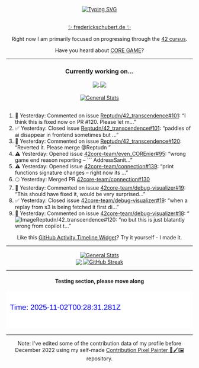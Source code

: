 <div align="center">
	<a href="https://git.io/typing-svg"><img src="https://readme-typing-svg.demolab.com?font=Fira+Code&size=30&pause=1000&color=70A5FD&background=1A1B27&center=true&vCenter=true&repeat=false&random=false&width=550&lines=%F0%9F%91%8B+Hello+World!+I'm+Freddy!+%F0%9F%96%96" alt="Typing SVG" /></a>
</div>
<br>
<div align="center">
	<p></p><a href="https://frederickschubert.de">✨ frederickschubert.de ✨</a></p>
	<p>Right now I am primarily focused on progressing through the <a href="https://github.com/FreddyMSchubert/42_cursus">42 cursus</a>.</p>
	<p>Have you heard about <a href="https://coregame.de/">CORE GAME</a>?</p>
</div>

<hr>

<div align="center">

### Currently working on...

<!-- [![current_repo](https://github-readme-stats.vercel.app/api/pin/?username=FreddyMSchubert&repo=Crafty_Concoctions&theme=tokyonight)](https://github.com/FreddyMSchubert/Crafty_Concoctions) -->

<div align="center">
	<a href="https://github.com/Reptudn/42_transcendence" target="_blank">
		<img align="center" src="https://github-readme-stats.vercel.app/api/pin/?username=Reptudn&repo=42_transcendence&theme=tokyonight" />
	</a>
	<a href="https://github.com/42core-team/even_COREnier" target="_blank">
		<img align="center" src="https://github-readme-stats.vercel.app/api/pin/?username=42core-team&repo=even_COREnier&theme=tokyonight" />
	</a>
</div>

<br>

<div align="center">
	<a href="https://github.com/FreddyMSchubert/42_cursus" target="_blank">
		<img align="center" src="https://github-readme-stats.vercel.app/api/pin/?username=FreddyMSchubert&repo=42_cursus&theme=tokyonight" alt="General Stats" />
	</a>
</div>

<br>

<div align="left">
<ol>
<!-- ACTIVITY:START -->
<li>💬 Yesterday: Commented on issue <a href="https://github.com/Reptudn/42_transcendence/issues/101#issuecomment-3175967037">Reptudn/42_transcendence#101</a>: “I think this is fixed now on PR #120. Please let m…”</li>
<li>✅ Yesterday: Closed issue <a href="https://github.com/Reptudn/42_transcendence/issues/101">Reptudn/42_transcendence#101</a>: “paddles of ai disappear in frontend sometimes but …”</li>
<li>💬 Yesterday: Commented on issue <a href="https://github.com/Reptudn/42_transcendence/pull/120#issuecomment-3175961102">Reptudn/42_transcendence#120</a>: “Reverted it. Please merge @Reptudn ”</li>
<li>⚠️ Yesterday: Opened issue <a href="https://github.com/42core-team/even_COREnier/issues/95">42core-team/even_COREnier#95</a>: “wrong game end reason reporting – ``` AddressSanit…”</li>
<li>⚠️ Yesterday: Opened issue <a href="https://github.com/42core-team/connection/issues/139">42core-team/connection#139</a>: “print functions signature changes – right now its …”</li>
<li>🌕 Yesterday: Merged PR <a href="https://github.com/42core-team/connection/pull/130">42core-team/connection#130</a></li>
<li>💬 Yesterday: Commented on issue <a href="https://github.com/42core-team/debug-visualizer/issues/19#issuecomment-3174026474">42core-team/debug-visualizer#19</a>: “This should have fixed it, would be very surprised…”</li>
<li>✅ Yesterday: Closed issue <a href="https://github.com/42core-team/debug-visualizer/issues/19">42core-team/debug-visualizer#19</a>: “when a replay from s3 is being fetched it first di…”</li>
<li>💬 Yesterday: Commented on issue <a href="https://github.com/42core-team/debug-visualizer/issues/18#issuecomment-3173982964">42core-team/debug-visualizer#18</a>: “<img width="188" height="451" alt="Image" src="htt…”</li>
<li>✍️ 2 days ago: Commented on PR review <a href="https://github.com/Reptudn/42_transcendence/pull/120#discussion_r2265309444">Reptudn/42_transcendence#120</a>: “no but this is just blatantly wrong from copilot t…”</li>
<!-- ACTIVITY:END -->
</ol>
</div>

Like this [GitHub Activity Timeline Widget](https://github.com/FreddyMSchubert/github-activity-timeline)? Try it yourself - I made it.

<hr>

<div align="center">
	<a href="https://github.com/anuraghazra/github-readme-stats" target="_blank">
		<img height=200 align="center" src="https://github-readme-stats.vercel.app/api?username=FreddyMSchubert&show_icons=true&theme=tokyonight&card_width=650" alt="General Stats" />
	</a>
</div>

<div align="center">
	<a href="https://github.com/anuraghazra/github-readme-stats" target="_blank">
		<img height=200 align="center" src="https://github-readme-stats.vercel.app/api/top-langs/?username=FreddyMSchubert&layout=donut&theme=tokyonight&card_width=320">
	</a>
	<a href="https://github.com/DenverCoder1/github-readme-streak-stats" target="_blank">
		<img height=200 align="center" src="https://streak-stats.demolab.com?user=FreddyMSchubert&theme=tokyonight&date_format=j%20M%5B%20Y%5D&card_width=320&card_height=200&hide_total_contributions=true" alt="GitHub Streak" />
	</a>
</div>

<hr>

#### Testing section, please move along

![GitHub Defenders SVG](https://github.com/FreddyMSchubert/FreddyMSchubert/blob/github_defenders_output/output.svg)

<hr>

Note: I've edited some of the contribution data of my profile before December 2022 using my self-made [Contribution Pixel Painter 🎨🖌️🖼️](https://github.com/FreddyMSchubert/contribution-pixel-painter) repository.
